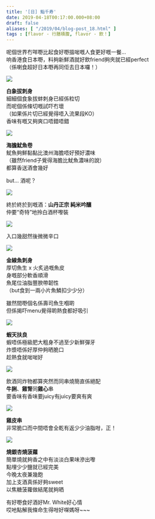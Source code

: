 ```yaml
---
title: '[日] 鮨千寿'
date: 2019-04-18T00:17:00.000+08:00
draft: false
aliases: [ "/2019/04/blog-post_18.html" ]
tags : [flavor - 行膳積腹, flavor - 飲！]
---
```


呢個世界冇咩嘢比起食好嘢搵啱嘅人食更好嘅一餐…  
响香港食日本嘢，料夠新鮮酒就好飲friend夠夾就已經perfect  
（係喇食超好日本嘢再同佢去日本囉！）  

![](/images/sushisenju.jpg)

**白象拔刺身**  
細細個食象拔蚌刺身已經係粒切  
而呢個係條切嘅試吓冇壞  
（如果係片切已經覺得唔入流果段KO）  
香味有嘅又夠爽口唔錯唔錯  

![](/images/sushisenju1.jpg)

**海膽魷魚卷**  
魷魚夠鮮黏黏比澳州海膽唔好預好濃味  
（雖然friend子覺得海膽比魷魚濃味的說）  
都算香送酒會幾好  
  
but... 酒呢？  

![](/images/sushisenju2.jpg)

終於終於到嘅酒：**山丹正宗 純米吟釀**  
仲要“奇特”地拎白酒杯嚟裝  

![](/images/sushisenju3.jpg)

入口幾甜然後微微辛口  

![](/images/sushisenju4.jpg)

**金線魚刺身**  
厚切魚生 x 火炙過嘅魚皮  
身嘅部分軟香順滑  
魚尾位油脂豐腴帶韌性  
（but食到一兩小片魚鱗扣少少分）  
  
雖然間嘢個名係壽司魚生嗰啲  
但係揭吓menu覺得啲熱食都好吸引  

![](/images/sushisenju5.jpg)

**蝦天扶良**  
蝦唔係極級肥大粗身不過至少新鮮彈牙  
炸漿唔係好厚仲夠晒脆口  
趁熱食就啱啱好  

![](/images/sushisenju6.jpg)

飲酒同炸物都算夾然而同串燒簡直係絕配  
**牛脷**、**雞腎**同**雞心**串  
要香味有香味要juicy有juicy要爽有爽  

![](/images/sushisenju7.jpg)

**雞皮串**  
非常脆口而中間唔會全乾有返少少油脂咁，正！  

![](/images/sushisenju8.jpg)

**燒銀杏燒菠蘿**  
簡單燒就夠香之中有淡淡白果味滲出嚟  
點埋少少鹽就已經完美  
今晚太夜兼幾飽  
加上支酒真係好夠sweet  
以焦糖菠蘿做結尾就夠晒  
  
有好嘢食好酒好Mr. White好心情  
哎吔點解我條命生得咁好㗎媽呀~~~
